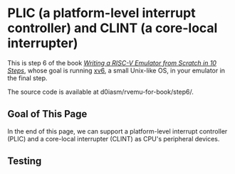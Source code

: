 # PLIC \(a platform-level interrupt controller\) and CLINT \(a core-local interrupter\)

This is step 6 of the book [_Writing a RISC-V Emulator from Scratch in 10 Steps_](./), whose goal is running [xv6](https://github.com/mit-pdos/xv6-riscv), a small Unix-like OS, in your emulator in the final step.

The source code is available at d0iasm/rvemu-for-book/step6/.

## Goal of This Page

In the end of this page, we can support a platform-level interrupt controller \(PLIC\) and a core-local interrupter \(CLINT\) as CPU's peripheral devices.

## Testing

